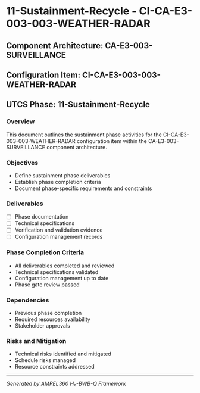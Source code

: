 # 11-Sustainment-Recycle - CI-CA-E3-003-003-WEATHER-RADAR

## Component Architecture: CA-E3-003-SURVEILLANCE
## Configuration Item: CI-CA-E3-003-003-WEATHER-RADAR
## UTCS Phase: 11-Sustainment-Recycle

### Overview
This document outlines the sustainment phase activities for the CI-CA-E3-003-003-WEATHER-RADAR configuration item within the CA-E3-003-SURVEILLANCE component architecture.

### Objectives
- Define sustainment phase deliverables
- Establish phase completion criteria
- Document phase-specific requirements and constraints

### Deliverables
- [ ] Phase documentation
- [ ] Technical specifications
- [ ] Verification and validation evidence
- [ ] Configuration management records

### Phase Completion Criteria
- All deliverables completed and reviewed
- Technical specifications validated
- Configuration management up to date
- Phase gate review passed

### Dependencies
- Previous phase completion
- Required resources availability
- Stakeholder approvals

### Risks and Mitigation
- Technical risks identified and mitigated
- Schedule risks managed
- Resource constraints addressed

---
*Generated by AMPEL360 H₂-BWB-Q Framework*
